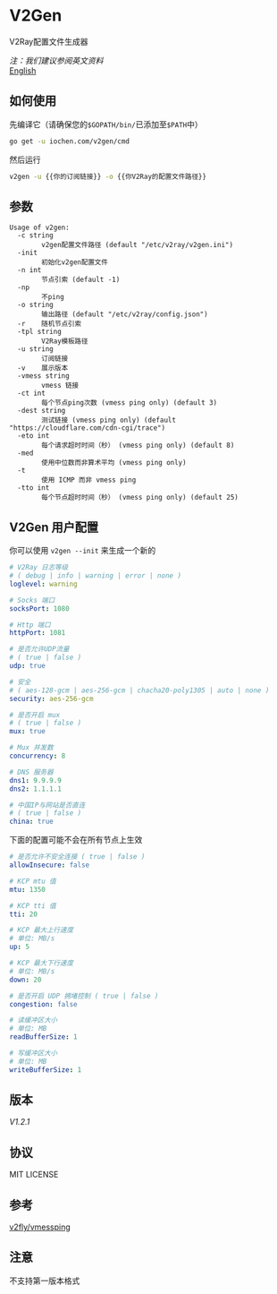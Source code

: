 # V2Gen

V2Ray配置文件生成器

*注：我们建议参阅英文资料*  
[English](README.md)

## 如何使用

先编译它（请确保您的`$GOPATH/bin/`已添加至`$PATH`中）

```sh
go get -u iochen.com/v2gen/cmd
```
  
然后运行

```sh
v2gen -u {{你的订阅链接}} -o {{你V2Ray的配置文件路径}}
```

## 参数

```Usage
Usage of v2gen:
  -c string
        v2gen配置文件路径 (default "/etc/v2ray/v2gen.ini")
  -init
        初始化v2gen配置文件
  -n int
        节点引索 (default -1)
  -np
        不ping
  -o string
        输出路径 (default "/etc/v2ray/config.json")
  -r    随机节点引索
  -tpl string
        V2Ray模板路径
  -u string
        订阅链接
  -v    展示版本
  -vmess string
        vmess 链接              
  -ct int
        每个节点ping次数 (vmess ping only) (default 3)
  -dest string
        测试链接 (vmess ping only) (default "https://cloudflare.com/cdn-cgi/trace")
  -eto int
        每个请求超时时间（秒） (vmess ping only) (default 8)
  -med
        使用中位数而非算术平均 (vmess ping only)
  -t    
        使用 ICMP 而非 vmess ping
  -tto int
        每个节点超时时间（秒） (vmess ping only) (default 25)
```

## V2Gen 用户配置

你可以使用 `v2gen --init` 来生成一个新的

```yaml
# V2Ray 日志等级
# ( debug | info | warning | error | none )
loglevel: warning

# Socks 端口
socksPort: 1080

# Http 端口
httpPort: 1081

# 是否允许UDP流量
# ( true | false )
udp: true

# 安全
# ( aes-128-gcm | aes-256-gcm | chacha20-poly1305 | auto | none )
security: aes-256-gcm

# 是否开启 mux
# ( true | false )
mux: true

# Mux 并发数
concurrency: 8

# DNS 服务器
dns1: 9.9.9.9
dns2: 1.1.1.1

# 中国IP与网站是否直连
# ( true | false )
china: true

```

下面的配置可能不会在所有节点上生效

```yaml
# 是否允许不安全连接 ( true | false )
allowInsecure: false

# KCP mtu 值
mtu: 1350

# KCP tti 值
tti: 20

# KCP 最大上行速度
# 单位: MB/s
up: 5

# KCP 最大下行速度
# 单位: MB/s
down: 20

# 是否开启 UDP 拥堵控制 ( true | false )
congestion: false

# 读缓冲区大小
# 单位: MB
readBufferSize: 1

# 写缓冲区大小
# 单位: MB
writeBufferSize: 1
```

## 版本

*V1.2.1*

## 协议

MIT LICENSE

## 参考

[v2fly/vmessping](https://github.com/v2fly/vmessping)

## 注意

不支持第一版本格式
